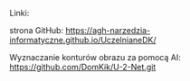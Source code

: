 Linki:

strona GitHub: https://agh-narzedzia-informatyczne.github.io/UczelnianeDK/

Wyznaczanie konturów obrazu za pomocą AI: https://github.com/DomKik/U-2-Net.git
